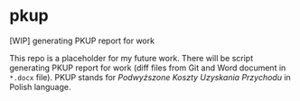 # pkup
[WIP] generating PKUP report for work

This repo is a placeholder for my future work. There will be script generating PKUP report for work (diff files from Git and Word document in `*.docx` file). PKUP stands for *Podwyższone Koszty Uzyskania Przychodu* in Polish language.
